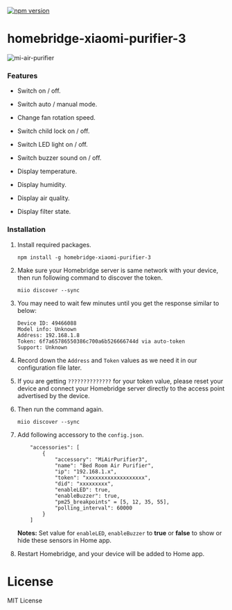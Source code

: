 [![npm version](https://badge.fury.io/js/homebridge-xiaomi-purifier-3.svg)](https://badge.fury.io/js/homebridge-xiaomi-purifier-3)

# homebridge-xiaomi-purifier-3
 
 

![mi-air-purifier](https://cloud.githubusercontent.com/assets/73107/26249685/1d0ae78c-3cda-11e7-8b64-71e8d4323a3e.jpg)



### Features
* Switch on / off.

* Switch auto / manual mode.

* Change fan rotation speed.

* Switch child lock on / off.

* Switch LED light on / off.

* Switch buzzer sound on / off.

* Display temperature.

* Display humidity.

* Display air quality.

* Display filter state.



### Installation
1. Install required packages.

	```
	npm install -g homebridge-xiaomi-purifier-3
	```

2. Make sure your Homebridge server is same network with your device, then run following command to discover the token.

	```
	miio discover --sync
	```

3. You may need to wait few minutes until you get the response similar to below:

	```
	Device ID: 49466088
	Model info: Unknown
	Address: 192.168.1.8
	Token: 6f7a65786550386c700a6b526666744d via auto-token
	Support: Unknown
	```

4. Record down the `Address` and `Token` values as we need it in our configuration file later.

5. If you are getting `??????????????` for your token value, please reset your device and connect your Homebridge server directly to the access point advertised by the device.

6. Then run the command again.

	```
	miio discover --sync
	```

7. Add following accessory to the `config.json`.

	```
		"accessories": [
			{
				"accessory": "MiAirPurifier3",
				"name": "Bed Room Air Purifier",
				"ip": "192.168.1.x",
				"token": "xxxxxxxxxxxxxxxxxxx",
				"did": "xxxxxxxxx",		
				"enableLED": true,
				"enableBuzzer": true,
				"pm25_breakpoints" = [5, 12, 35, 55],
				"polling_interval": 60000
			}
		]
	```

	**Notes:** Set value for `enableLED`, `enableBuzzer` to **true** or **false** to show or hide these sensors in Home app.

8. Restart Homebridge, and your device will be added to Home app.



# License
MIT License
